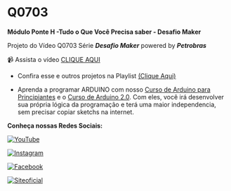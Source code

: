 # Q0703

**Módulo Ponte H -Tudo o Que Você Precisa saber  - Desafio Maker** 

Projeto do Vídeo Q0703 Série **_Desafio Maker_** powered by **_Petrobras_**

:video_camera: Assista o vídeo [CLIQUE AQUI](https://youtu.be/p8tUNIEThb4)


- Confira esse e outros projetos na Playlist [(Clique Aqui)](https://youtube.com/playlist?list=PL7CjOZ3q8fMca8wu3qcAd8GNq74WooEOT)


- Aprenda a programar ARDUINO com nosso [Curso de Arduino para Principiantes](https://cursodearduino.net/principiantes/) e o [Curso de Arduino 2.0](https://cursodearduino.net/). Com eles, você irá desenvolver sua própria lógica da programação e terá uma maior independencia, sem precisar copiar sketchs na internet.



**Conheça nossas Redes Sociais:**

[![YouTube](https://img.shields.io/badge/YouTube-%23FF0000.svg?style=for-the-badge&logo=YouTube&logoColor=white)  ](https://www.youtube.com/channel/UCcGk83PAQ5aGR7IVlD_cBaw/)

[![Instagram](https://img.shields.io/badge/Instagram-%23E4405F.svg?style=for-the-badge&logo=Instagram&logoColor=white)](https://www.instagram.com/brincandocomideias/)

[![Facebook](https://img.shields.io/badge/Facebook-%231877F2.svg?style=for-the-badge&logo=Facebook&logoColor=white)](https://www.facebook.com/paginaBrincandoComIdeias/)

[![Siteoficial](https://img.shields.io/badge/🌐-SITE%20OFICIAL-brightgreen)](https://www.brincandocomideias.com/)






